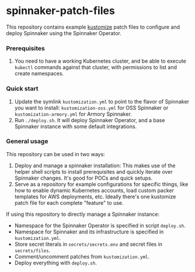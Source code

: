 # spinnaker-patch-files

This repository contains example [kustomize](https://kustomize.io) patch files to configure and deploy Spinnaker using the Spinnaker Operator.

### Prerequisites

1. You need to have a working Kubernetes cluster, and be able to execute `kubectl` commands against that cluster, with permissions to list and create namespaces.

### Quick start

1. Update the symlink `kustomization.yml` to point to the flavor of Spinnaker you want to install: `kustomization-oss.yml` for OSS Spinnaker or `kustomization-armory.yml` for Armory Spinnaker.
1. Run `./deploy.sh`. It will deploy Spinnaker Operator, and a base Spinnaker instance with some default integrations.

### General usage

This repository can be used in two ways:

1. Deploy and manage a spinnaker installation: This makes use of the helper shell scripts to install prerequisites and quickly iterate over Spinnaker changes. It's good for POCs and quick setups.
1. Serve as a repository for example configurations for specific things, like how to enable dynamic Kubernetes accounts, load custom packer templates for AWS deployments, etc. Ideally there's one kustomize patch file for each complete "feature" to use.

If using this repository to directly manage a Spinnaker instance:

* Namespace for the Spinnaker Operator is specified in script `deploy.sh`.
* Namespace for Spinnaker and its infrastructure is specified in `kustomization.yml`.
* Store secret literals in `secrets/secrets.env` and secret files in `secrets/files`.
* Comment/uncomment patches from `kustomization.yml`.
* Deploy everything with `deploy.sh`.
